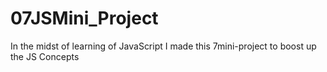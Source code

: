# 07JSMini_Project
In the midst of learning of JavaScript I made this 7mini-project to boost up the JS Concepts
